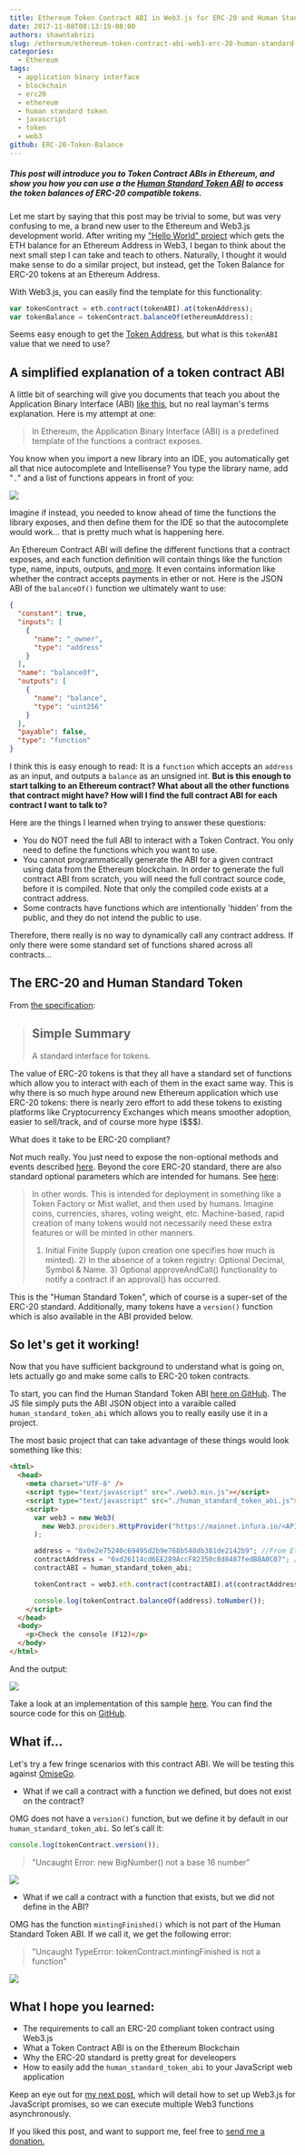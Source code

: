 ```yaml
---
title: Ethereum Token Contract ABI in Web3.js for ERC-20 and Human Standard Tokens
date: 2017-11-08T08:13:19-08:00
authors: shawntabrizi
slug: /ethereum/ethereum-token-contract-abi-web3-erc-20-human-standard-tokens/
categories:
  - Ethereum
tags:
  - application binary interface
  - blockchain
  - erc20
  - ethereum
  - human standard token
  - javascript
  - token
  - web3
github: ERC-20-Token-Balance
---
```


##### This post will introduce you to Token Contract ABIs in Ethereum, and show you how you can use a the [Human Standard Token ABI](https://github.com/shawntabrizi/ERC-20-Token-Balance/blob/master/human_standard_token_abi.js) to access the token balances of ERC-20 compatible tokens.

Let me start by saying that this post may be trivial to some, but was very confusing to me, a brand new user to the Ethereum and Web3.js development world. After writing my ["Hello World" project](https://shawntabrizi.com/ethereum/ethereum-web3-js-hello-world-get-eth-balance-ethereum-address/) which gets the ETH balance for an Ethereum Address in Web3, I began to think about the next small step I can take and teach to others. Naturally, I thought it would make sense to do a similar project, but instead, get the Token Balance for ERC-20 tokens at an Ethereum Address.

With Web3.js, you can easily find the template for this functionality:

```javascript
var tokenContract = eth.contract(tokenABI).at(tokenAddress);
var tokenBalance = tokenContract.balanceOf(ethereumAddress);
```

Seems easy enough to get the [Token Address](https://etherscan.io/tokens), but what is this `tokenABI` value that we need to use?

## A simplified explanation of a token contract ABI

A little bit of searching will give you documents that teach you about the Application Binary Interface (ABI) [like this](https://solidity.readthedocs.io/en/develop/abi-spec.html), but no real layman's terms explanation. Here is my attempt at one:

> In Ethereum, the Application Binary Interface (ABI) is a predefined template of the functions a contract exposes.

You know when you import a new library into an IDE, you automatically get all that nice autocomplete and Intellisense? You type the library name, add "`.`" and a list of functions appears in front of you:

![](/assets/images/img_5a02bedd6be8c.png)

Imagine if instead, you needed to know ahead of time the functions the library exposes, and then define them for the IDE so that the autocomplete would work... that is pretty much what is happening here.

An Ethereum Contract ABI will define the different functions that a contract exposes, and each function definition will contain things like the function type, name, inputs, outputs, [and more](https://solidity.readthedocs.io/en/develop/abi-spec.html#json). It even contains information like whether the contract accepts payments in ether or not. Here is the JSON ABI of the `balanceOf()` function we ultimately want to use:

```json
{
  "constant": true,
  "inputs": [
    {
      "name": "_owner",
      "type": "address"
    }
  ],
  "name": "balanceOf",
  "outputs": [
    {
      "name": "balance",
      "type": "uint256"
    }
  ],
  "payable": false,
  "type": "function"
}
```

I think this is easy enough to read: It is a `function` which accepts an `address` as an input, and outputs a `balance` as an unsigned int. **But is this enough to start talking to an Ethereum contract? What about all the other functions that contract might have? How will I find the full contract ABI for each contract I want to talk to?**

Here are the things I learned when trying to answer these questions:

- You do NOT need the full ABI to interact with a Token Contract. You only need to define the functions which you want to use.
- You cannot programmatically generate the ABI for a given contract using data from the Ethereum blockchain. In order to generate the full contract ABI from scratch, you will need the full contract source code, before it is compiled. Note that only the compiled code exists at a contract address.
- Some contracts have functions which are intentionally 'hidden' from the public, and they do not intend the public to use.

Therefore, there really is no way to dynamically call any contract address. If only there were some standard set of functions shared across all contracts...

## The ERC-20 and Human Standard Token

From [the specification](https://github.com/ethereum/EIPs/blob/master/EIPS/eip-20-token-standard.md):

> ## Simple Summary
>
> A standard interface for tokens.

The value of ERC-20 tokens is that they all have a standard set of functions which allow you to interact with each of them in the exact same way. This is why there is so much hype around new Ethereum application which use ERC-20 tokens: there is nearly zero effort to add these tokens to existing platforms like Cryptocurrency Exchanges which means smoother adoption, easier to sell/track, and of course more hype ($$$).

What does it take to be ERC-20 compliant?

Not much really. You just need to expose the non-optional methods and events described [here](https://github.com/ethereum/EIPs/blob/master/EIPS/eip-20-token-standard.md). Beyond the core ERC-20 standard, there are also standard optional parameters which are intended for humans. See [here](https://github.com/ConsenSys/Tokens):

> In other words. This is intended for deployment in something like a Token Factory or Mist wallet, and then used by humans. Imagine coins, currencies, shares, voting weight, etc. Machine-based, rapid creation of many tokens would not necessarily need these extra features or will be minted in other manners.
>
> 1. Initial Finite Supply (upon creation one specifies how much is minted). 2) In the absence of a token registry: Optional Decimal, Symbol & Name. 3) Optional approveAndCall() functionality to notify a contract if an approval() has occurred.

This is the "Human Standard Token", which of course is a super-set of the ERC-20 standard. Additionally, many tokens have a `version()` function which is also available in the ABI provided below.

## So let's get it working!

Now that you have sufficient background to understand what is going on, lets actually go and make some calls to ERC-20 token contracts.

To start, you can find the Human Standard Token ABI [here on GitHub](https://github.com/shawntabrizi/ERC-20-Token-Balance/blob/master/human_standard_token_abi.js). The JS file simply puts the ABI JSON object into a varaible called `human_standard_token_abi` which allows you to really easily use it in a project.

The most basic project that can take advantage of these things would look something like this:

```html
<html>
  <head>
    <meta charset="UTF-8" />
    <script type="text/javascript" src="./web3.min.js"></script>
    <script type="text/javascript" src="./human_standard_token_abi.js"></script>
    <script>
      var web3 = new Web3(
        new Web3.providers.HttpProvider("https://mainnet.infura.io/<APIKEY>")
      );

      address = "0x0e2e75240c69495d2b9e768b548db381de2142b9"; //From Etherscan
      contractAddress = "0xd26114cd6EE289AccF82350c8d8487fedB8A0C07"; //OMG
      contractABI = human_standard_token_abi;

      tokenContract = web3.eth.contract(contractABI).at(contractAddress);

      console.log(tokenContract.balanceOf(address).toNumber());
    </script>
  </head>
  <body>
    <p>Check the console (F12)</p>
  </body>
</html>
```

And the output:

![](/assets/images/img_5a02b864c00dc.png)

Take a look at an implementation of this sample [here](https://shawntabrizi.com/ERC20-Token-Balance/). You can find the source code for this on [GitHub](https://github.com/shawntabrizi/ERC20-Token-Balance).

## What if...

Let's try a few fringe scenarios with this contract ABI. We will be testing this against [OmiseGo](https://etherscan.io/token/OmiseGo?a=0x0e2e75240c69495d2b9e768b548db381de2142b9#readContract).

- What if we call a contract with a function we defined, but does not exist on the contract?

OMG does not have a `version()` function, but we define it by default in our `human_standard_token_abi`. So let's call it:

```javascript
console.log(tokenContract.version());
```

> "Uncaught Error: new BigNumber() not a base 16 number"

![](/assets/images/img_5a02ba10afdf7.png)

- What if we call a contract with a function that exists, but we did not define in the ABI?

OMG has the function `mintingFinished()` which is not part of the Human Standard Token ABI. If we call it, we get the following error:

> "Uncaught TypeError: tokenContract.mintingFinished is not a function"

![](/assets/images/img_5a02bad1835e2.png)

## What I hope you learned:

- The requirements to call an ERC-20 compliant token contract using Web3.js
- What a Token Contract ABI is on the Ethereum Blockchain
- Why the ERC-20 standard is pretty great for develeopers
- How to easily add the `human_standard_token_abi` to your JavaScript web application

Keep an eye out for [my next post](https://shawntabrizi.com/ethereum/making-web3-js-work-asynchronously-javascript-promises-await/), which will detail how to set up Web3.js for JavaScript promises, so we can execute multiple Web3 functions asynchronously.

If you liked this post, and want to support me, feel free to [send me a donation.](https://shawntabrizi.com/donate/)
